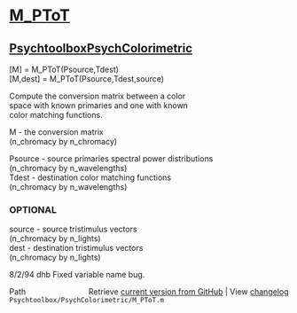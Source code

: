 # [M_PToT](M_PToT)
## [Psychtoolbox](Psychtoolbox)[PsychColorimetric](PsychColorimetric)

[M] = M\_PToT(Psource,Tdest)  
[M,dest] = M\_PToT(Psource,Tdest,source)  
  
Compute the conversion matrix between a color  
space with known primaries and one with known  
color matching functions.  
  
M - the conversion matrix  
 (n\_chromacy by n\_chromacy)  
  
Psource - source primaries spectral power distributions  
 (n\_chromacy by n\_wavelengths)  
Tdest - destination color matching functions  
 (n\_chromacy by n\_wavelengths)  
  
### OPTIONAL  
source - source tristimulus vectors  
 (n\_chromacy by n\_lights)  
dest - destination tristimulus vectors  
 (n\_chromacy by n\_lights)  
  
8/2/94      dhb     Fixed variable name bug.  




<div class="code_header" style="text-align:right;">
  <span style="float:left;">Path&nbsp;&nbsp;</span> <span class="counter">Retrieve <a href=
  "https://raw.github.com/Psychtoolbox-3/Psychtoolbox-3/beta/Psychtoolbox/PsychColorimetric/M_PToT.m">current version from GitHub</a> | View <a href=
  "https://github.com/Psychtoolbox-3/Psychtoolbox-3/commits/beta/Psychtoolbox/PsychColorimetric/M_PToT.m">changelog</a></span>
</div>
<div class="code">
  <code>Psychtoolbox/PsychColorimetric/M_PToT.m</code>
</div>

